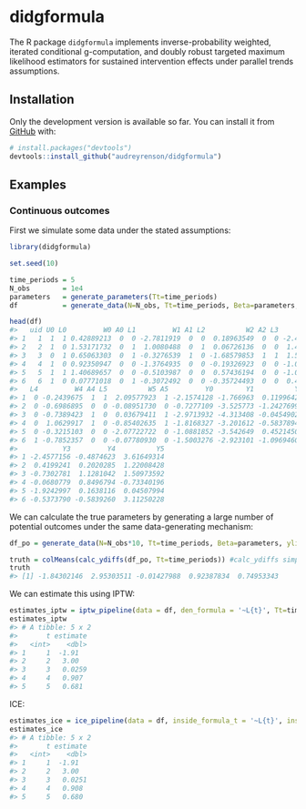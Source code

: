 
<!-- README.md is generated from README.Rmd. Please edit that file -->

# didgformula

<!-- badges: start -->
<!-- badges: end -->

The R package `didgformula` implements inverse-probability weighted,
iterated conditional g-computation, and doubly robust targeted maximum
likelihood estimators for sustained intervention effects under parallel
trends assumptions.

## Installation

Only the development version is available so far. You can install it
from [GitHub](https://github.com/) with:

``` r
# install.packages("devtools")
devtools::install_github("audreyrenson/didgformula")
```

## Examples

### Continuous outcomes

First we simulate some data under the stated assumptions:

``` r
library(didgformula)

set.seed(10)

time_periods = 5
N_obs        = 1e4
parameters   = generate_parameters(Tt=time_periods)
df           = generate_data(N=N_obs, Tt=time_periods, Beta=parameters, ylink = 'rnorm_identity')

head(df)
#>   uid U0 L0         W0 A0 L1         W1 A1 L2          W2 A2 L3         W3 A3
#> 1   1  1  1 0.42889213  0  0 -2.7811919  0  0  0.18963549  0  0 -2.4548948  1
#> 2   2  1  0 1.53171732  0  1  1.0080488  0  1  0.06726136  0  0  1.4825164  0
#> 3   3  0  1 0.65063303  0  1 -0.3276539  1  0 -1.68579853  1  1  1.5884367  1
#> 4   4  1  0 0.92350947  0  0 -1.3764935  0  0 -0.19326923  0  0 -1.0013806  1
#> 5   5  1  1 1.40689657  0  0 -0.5103987  0  0  0.57436194  0  0 -1.0926517  0
#> 6   6  1  0 0.07771018  0  1 -0.3072492  0  0 -0.35724493  0  0  0.4300903  0
#>   L4         W4 A4 L5          W5 A5         Y0        Y1          Y2
#> 1  0 -0.2439675  1  1  2.09577923  1 -2.1574128 -1.766963  0.11996427
#> 2  0 -0.6986895  0  0 -0.08951730  0 -0.7277109 -3.525773 -1.24276996
#> 3  0 -0.7389423  1  0  0.03679411  1 -2.9713932 -4.313408 -0.04549021
#> 4  0  1.0629917  1  0 -0.85402635  1 -1.8168327 -3.201612 -0.58378946
#> 5  0 -0.3215103  0  0 -2.07722722  0 -1.0881852 -3.542649  0.45214506
#> 6  1 -0.7852357  0  0 -0.07780930  0 -1.5003276 -2.923101 -1.09694604
#>           Y3         Y4          Y5
#> 1 -2.4577156 -0.4874623  3.61649314
#> 2  0.4199241  0.2020285  1.22008428
#> 3 -0.7302781  1.1281042  1.50973592
#> 4 -0.0680779  0.8496794 -0.73340196
#> 5 -1.9242997  0.1638116  0.04507994
#> 6 -0.5373790 -0.5839260  3.11250228
```

We can calculate the true parameters by generating a large number of
potential outcomes under the same data-generating mechanism:

``` r
df_po = generate_data(N=N_obs*10, Tt=time_periods, Beta=parameters, ylink='rnorm_identity', potential_outcomes = TRUE)

truth = colMeans(calc_ydiffs(df_po, Tt=time_periods)) #calc_ydiffs simply takes Y_t-Y_{t-1} for t=1,...,T
truth
#> [1] -1.84302146  2.95303511 -0.01427988  0.92387834  0.74953343
```

We can estimate this using IPTW:

``` r
estimates_iptw = iptw_pipeline(data = df, den_formula = '~L{t}', Tt=time_periods)
estimates_iptw
#> # A tibble: 5 x 2
#>       t estimate
#>   <int>    <dbl>
#> 1     1  -1.91  
#> 2     2   3.00  
#> 3     3   0.0259
#> 4     4   0.907 
#> 5     5   0.681
```

ICE:

``` r
estimates_ice = ice_pipeline(data = df, inside_formula_t = '~L{t}', inside_formula_tmin1='~L{t-1}', outside_formula = '~L{k}', Tt=time_periods)
estimates_ice
#> # A tibble: 5 x 2
#>       t estimate
#>   <int>    <dbl>
#> 1     1  -1.91  
#> 2     2   3.00  
#> 3     3   0.0251
#> 4     4   0.908 
#> 5     5   0.680
```
